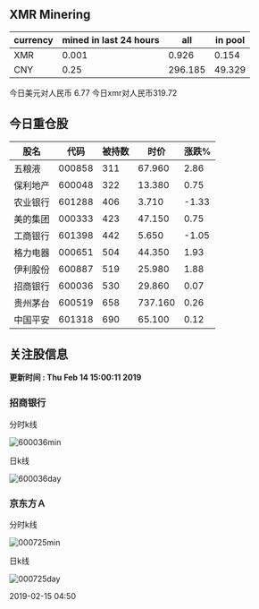 ## XMR Minering

|currency|mined in last 24 hours|all|in pool|
|---|---|---|---|
|XMR|0.001|0.926|0.154|
|CNY|0.25|296.185|49.329|

今日美元对人民币 6.77	今日xmr对人民币319.72


## 今日重仓股 

|股名|代码|被持数|时价|涨跌%|
|---|---|---|---|---|
|五粮液|000858|311|67.960|2.86|
|保利地产|600048|322|13.380|0.75|
|农业银行|601288|406|3.710|-1.33|
|美的集团|000333|423|47.150|0.75|
|工商银行|601398|442|5.650|-1.05|
|格力电器|000651|504|44.350|1.93|
|伊利股份|600887|519|25.980|1.88|
|招商银行|600036|530|29.860|0.07|
|贵州茅台|600519|658|737.160|0.26|
|中国平安|601318|690|65.100|0.12|

## 关注股信息
**更新时间 : Thu Feb 14 15:00:11 2019**
### 招商银行 
分时k线

![600036min](http://image.sinajs.cn/newchart/min/n/sh600036.gif)

日k线

![600036day](http://image.sinajs.cn/newchart/daily/n/sh600036.gif)

### 京东方Ａ 
分时k线

![000725min](http://image.sinajs.cn/newchart/min/n/sz000725.gif)

日k线

![000725day](http://image.sinajs.cn/newchart/daily/n/sz000725.gif)

2019-02-15 04:50